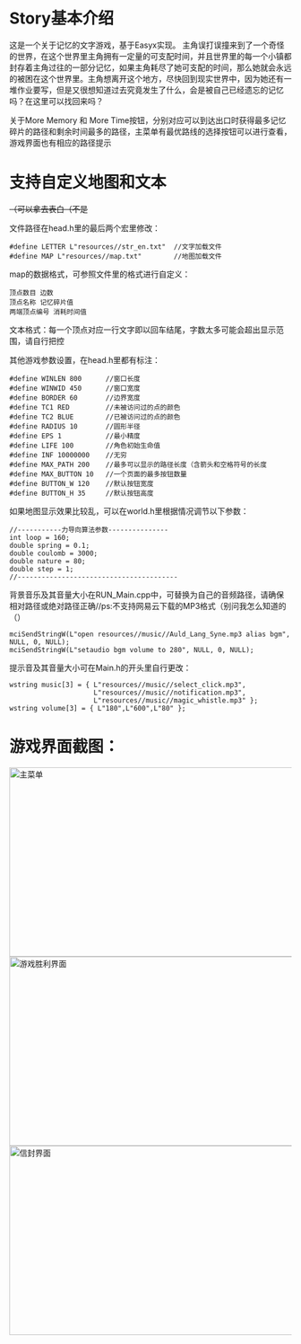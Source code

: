 # Story基本介绍
这是一个关于记忆的文字游戏，基于Easyx实现。
主角误打误撞来到了一个奇怪的世界，在这个世界里主角拥有一定量的可支配时间，并且世界里的每一个小镇都封存着主角过往的一部分记忆，如果主角耗尽了她可支配的时间，那么她就会永远的被困在这个世界里。主角想离开这个地方，尽快回到现实世界中，因为她还有一堆作业要写，但是又很想知道过去究竟发生了什么，会是被自己已经遗忘的记忆吗？在这里可以找回来吗？

关于More Memory 和 More Time按钮，分别对应可以到达出口时获得最多记忆碎片的路径和剩余时间最多的路径，主菜单有最优路线的选择按钮可以进行查看，游戏界面也有相应的路径提示

# 支持自定义地图和文本
~~（可以拿去表白（不是~~

文件路径在head.h里的最后两个宏里修改：
```
#define LETTER L"resources//str_en.txt"  //文字加载文件
#define MAP L"resources//map.txt"        //地图加载文件
```

map的数据格式，可参照文件里的格式进行自定义：
```
顶点数目 边数
顶点名称 记忆碎片值
两端顶点编号 消耗时间值
```

文本格式：每一个顶点对应一行文字即以回车结尾，字数太多可能会超出显示范围，请自行把控

其他游戏参数设置，在head.h里都有标注：
```
#define WINLEN 800		//窗口长度
#define WINWID 450		//窗口宽度
#define BORDER 60		//边界宽度
#define TC1 RED			//未被访问过的点的颜色
#define TC2 BLUE		//已被访问过的点的颜色
#define RADIUS 10		//圆形半径
#define EPS 1			//最小精度
#define LIFE 100		//角色初始生命值
#define INF 10000000	//无穷
#define MAX_PATH 200	//最多可以显示的路径长度（含箭头和空格符号的长度
#define MAX_BUTTON 10	//一个页面的最多按钮数量
#define BUTTON_W 120	//默认按钮宽度
#define BUTTON_H 35		//默认按钮高度
```

如果地图显示效果比较乱，可以在world.h里根据情况调节以下参数：
```
//-----------力导向算法参数---------------
int loop = 160;
double spring = 0.1;
double coulomb = 3000;
double nature = 80;
double step = 1;
//----------------------------------------
```
背景音乐及其音量大小在RUN_Main.cpp中，可替换为自己的音频路径，请确保相对路径或绝对路径正确//ps:不支持网易云下载的MP3格式（别问我怎么知道的（）
```
mciSendStringW(L"open resources//music//Auld_Lang_Syne.mp3 alias bgm", NULL, 0, NULL);
mciSendStringW(L"setaudio bgm volume to 280", NULL, 0, NULL);
```

提示音及其音量大小可在Main.h的开头里自行更改：
```
wstring music[3] = { L"resources//music//select_click.mp3",
                     L"resources//music//notification.mp3",
                     L"resources//music//magic_whistle.mp3" };
wstring volume[3] = { L"180",L"600",L"80" };
```

# 游戏界面截图：

<img src="https://github.com/CC-Ming/Story/assets/151418966/e87ab69d-c5d9-4c7e-a6ec-ab853a9ba1f9" width = "600" height = "337" alt="主菜单" align=center />

<img src="https://github.com/CC-Ming/Story/assets/151418966/c7e848f9-6e95-421a-a830-524af9f52222" width = "600" height = "337" alt="游戏胜利界面" align=center />

<img src="https://github.com/CC-Ming/Story/assets/151418966/d30a5c57-d504-4b55-b07e-09c2f39df621" width = "600" height = "337" alt="信封界面" align=center />

